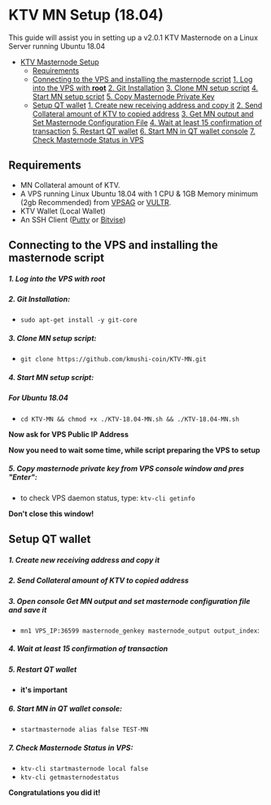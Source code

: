 # KTV MN Setup (18.04)
This guide will assist you in setting up a v2.0.1 KTV Masternode on a Linux Server running Ubuntu 18.04

- [KTV Masternode Setup](#KTV-masternode-setup)
  	* [Requirements](#requirements)
  * [Connecting to the VPS and installing the masternode script](#Connecting-to-the-VPS-and-installing-the-masternode-script)
         [1. Log into the VPS with **root**](#1-log-into-the-vps-with-root)
         [2. Git Installation](#2-git-installation)
         [3. Clone MN setup script](#3-clone-mn-setup-script)
         [4. Start MN setup script](#4-start-mn-setup-script)
         [5. Copy Masternode Private Key](#5-copy-masternode-private-key-from-vps-console-window-and-pres-enter)
  * [Setup QT wallet](#setup-qt-wallet)
         [1. Create new receiving address and copy it](#1-create-new-receiving-address-and-copy-it)
	 [2. Send Collateral amount of KTV to copied address](#2-send-collateral-amount-of-KTV-to-copied-address)
	 [3. Get MN output and Set Masternode Configuration File](#3-open-console-get-mn-output-and-set-masternode-configuration-file-and-save-it)
	 [4. Wait at least 15 confirmation of transaction](#4-wait-at-least-15-confirmation-of-transaction)
         [5. Restart QT wallet](#5-restart-qt-wallet)
         [6. Start MN in QT wallet console](#6-start-mn-in-qt-wallet-console)
	 [7. Check Masternode Status in VPS](#7-check-masternode-status-in-vps)

## Requirements
- MN Collateral amount of KTV.
- A VPS running Linux Ubuntu 18.04 with 1 CPU & 1GB Memory minimum (2gb Recommended) from [VPSAG](https://bit.ly/MN_VPSAG) or [VULTR](https://bit.ly/MN_VULTR).
- KTV Wallet (Local Wallet)
- An SSH Client (<a href="https://www.putty.org/" target="_blank">Putty</a> or <a href="https://dl.bitvise.com/BvSshClient-Inst.exe" target="_blank">Bitvise</a>)


## Connecting to the VPS and installing the masternode script

##### 1. Log into the VPS with **root**

##### 2. Git Installation:
- ```sudo apt-get install -y git-core```

##### 3. Clone MN setup script:
- ```git clone https://github.com/kmushi-coin/KTV-MN.git```

##### 4. Start MN setup script:

##### For Ubuntu 18.04
- ```cd KTV-MN && chmod +x ./KTV-18.04-MN.sh && ./KTV-18.04-MN.sh```

**Now ask for VPS Public IP Address**

**Now you need to wait some time, while script preparing the VPS to setup**
##### 5. Copy masternode private key from VPS console window and pres "Enter":


- to check VPS daemon status, type: ```ktv-cli getinfo```

**Don't close this window!**

## Setup QT wallet
##### 1. Create new receiving address and copy it

##### 2. Send Collateral amount of KTV to copied address

##### 3. Open console Get MN output and set masternode configuration file and save it
- ```mn1 VPS_IP:36599 masternode_genkey masternode_output output_index```:

##### 4. Wait at least 15 confirmation of transaction

##### 5. Restart QT wallet
- **it's important**

##### 6. Start MN in QT wallet console:
- ```startmasternode alias false TEST-MN```

##### 7. Check Masternode Status in VPS:
- ```ktv-cli startmasternode local false```
- ```ktv-cli getmasternodestatus```

**Сongratulations you did it!**

